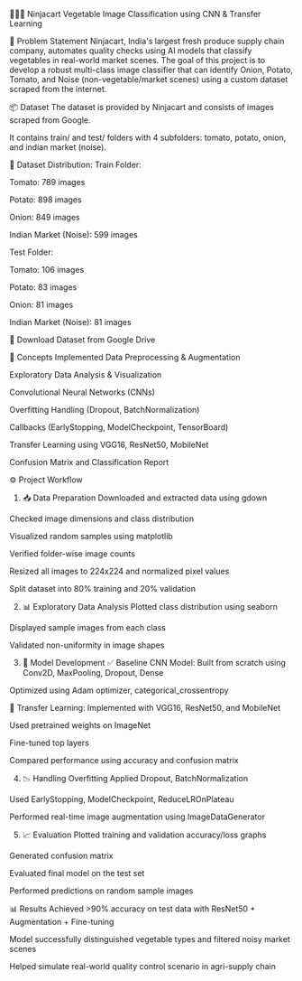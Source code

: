 🥔🍅🥬 Ninjacart Vegetable Image Classification using CNN & Transfer Learning

📝 Problem Statement
Ninjacart, India's largest fresh produce supply chain company, automates quality checks using AI models that classify vegetables in real-world market scenes. The goal of this project is to develop a robust multi-class image classifier that can identify Onion, Potato, Tomato, and Noise (non-vegetable/market scenes) using a custom dataset scraped from the internet.

📦 Dataset
The dataset is provided by Ninjacart and consists of images scraped from Google.

It contains train/ and test/ folders with 4 subfolders: tomato, potato, onion, and indian market (noise).

🔢 Dataset Distribution:
Train Folder:

Tomato: 789 images

Potato: 898 images

Onion: 849 images

Indian Market (Noise): 599 images

Test Folder:

Tomato: 106 images

Potato: 83 images

Onion: 81 images

Indian Market (Noise): 81 images

📎 Download Dataset from Google Drive

🧠 Concepts Implemented
Data Preprocessing & Augmentation

Exploratory Data Analysis & Visualization

Convolutional Neural Networks (CNNs)

Overfitting Handling (Dropout, BatchNormalization)

Callbacks (EarlyStopping, ModelCheckpoint, TensorBoard)

Transfer Learning using VGG16, ResNet50, MobileNet

Confusion Matrix and Classification Report

⚙️ Project Workflow
1. 📥 Data Preparation
Downloaded and extracted data using gdown

Checked image dimensions and class distribution

Visualized random samples using matplotlib

Verified folder-wise image counts

Resized all images to 224x224 and normalized pixel values

Split dataset into 80% training and 20% validation

2. 📊 Exploratory Data Analysis
Plotted class distribution using seaborn

Displayed sample images from each class

Validated non-uniformity in image shapes

3. 🧱 Model Development
✅ Baseline CNN Model:
Built from scratch using Conv2D, MaxPooling, Dropout, Dense

Optimized using Adam optimizer, categorical_crossentropy

🔁 Transfer Learning:
Implemented with VGG16, ResNet50, and MobileNet

Used pretrained weights on ImageNet

Fine-tuned top layers

Compared performance using accuracy and confusion matrix

4. 📉 Handling Overfitting
Applied Dropout, BatchNormalization

Used EarlyStopping, ModelCheckpoint, ReduceLROnPlateau

Performed real-time image augmentation using ImageDataGenerator

5. 📈 Evaluation
Plotted training and validation accuracy/loss graphs

Generated confusion matrix

Evaluated final model on the test set

Performed predictions on random sample images

📊 Results
Achieved >90% accuracy on test data with ResNet50 + Augmentation + Fine-tuning

Model successfully distinguished vegetable types and filtered noisy market scenes

Helped simulate real-world quality control scenario in agri-supply chain
